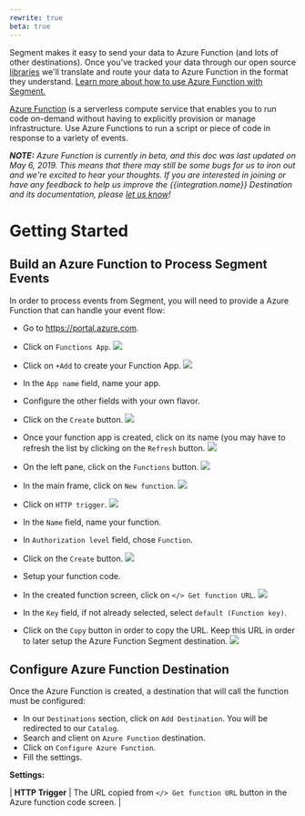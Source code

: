```yaml
---
rewrite: true
beta: true
---
```


Segment makes it easy to send your data to Azure Function (and lots of other destinations). Once you've tracked your data through our open source [libraries](https://segment.com/libraries) we'll translate and route your data to Azure Function in the format they understand. [Learn more about how to use Azure Function with Segment.](https://segment.com/integrations/azure-function)

[Azure Function](https://azure.microsoft.com/en-us/services/functions) is a serverless compute service that enables you to run code on-demand without having to explicitly provision or manage infrastructure. Use Azure Functions to run a script or piece of code in response to a variety of events.

_**NOTE:** Azure Function is currently in beta, and this doc was last updated on May 6, 2019. This means that there may still be some bugs for us to iron out and we're excited to hear your thoughts. If you are interested in joining or have any feedback to help us improve the {{integration.name}} Destination and its documentation, please [let us know](https://segment.com/help/contact)!_

# Getting Started

<!-- {{>connection-modes}} -->

## Build an Azure Function to Process Segment Events

In order to process events from Segment, you will need to provide a Azure Function that can handle your event flow:


- Go to https://portal.azure.com.
- Click on `Functions App`.
![](images/azure1.png)



- Click on `+Add` to create your Function App.
![](images/azure2.png)



- In the `App name` field, name your app.
- Configure the other fields with your own flavor.
- Click on the `Create` button.
![](images/azure3.png)



- Once your function app is created, click on its name (you may have to refresh the list by clicking on the `Refresh` button. 
![](images/azure4.png)



- On the left pane, click on the `Functions` button.
![](images/azure5.png)



- In the main frame, click on `New function`.
![](images/azure6.png)




- Click on `HTTP trigger`.
![](images/azure7.png)



- In the `Name` field, name your function.
- In `Authorization level` field, chose `Function`.
- Click on the `Create` button.
![](images/azure8.png)



- Setup your function code.
- In the created function screen, click on `</> Get function URL`.
![](images/azure9.png)




- In the `Key` field, if not already selected, select `default (Function key)`.
- Click on the `Copy` button in order to copy the URL. Keep this URL in order to later setup the Azure Function Segment destination.
![](images/azure10.png)

## Configure Azure Function Destination

Once the Azure Function is created, a destination that will call the function must be configured:

- In our `Destinations` section, click on `Add Destination`. You will be redirected to our `Catalog`.
- Search and client on `Azure Function` destination.
- Click on `Configure Azure Function`.
- Fill the settings.

**Settings:**

| **HTTP Trigger** | The URL copied from  `</> Get function URL` button in the Azure function code screen. |


